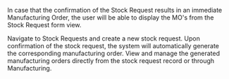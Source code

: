 In case that the confirmation of the Stock Request results in an
immediate Manufacturing Order, the user will be able to display the MO's
from the Stock Request form view.

Navigate to Stock Requests and create a new stock request.
Upon confirmation of the stock request, the system will automatically generate the corresponding manufacturing order.
View and manage the generated manufacturing orders directly from the stock request record or through Manufacturing.
